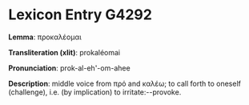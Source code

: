 # Lexicon Entry G4292

**Lemma**: προκαλέομαι

**Transliteration (xlit)**: prokaléomai

**Pronunciation**: prok-al-eh'-om-ahee

**Description**:
middle voice from πρό and καλέω; to call forth to oneself (challenge), i.e. (by implication) to irritate:--provoke.
